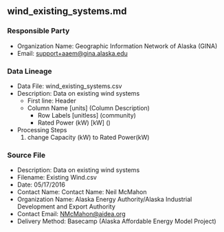 ## wind_existing_systems.md

### Responsible Party
  * Organization Name: Geographic Information Network of Alaska (GINA)
  * Email: support+aaem@gina.alaska.edu

### Data Lineage
  * Data File: wind_existing_systems.csv
  * Description: Data on existing wind systems
    * First line: Header
    * Column Name [units] (Column Description)
      * Row Labels [unitless] (community)
      * Rated Power (kW) [kW] ()
  * Processing Steps
    1. change Capacity (kW) to Rated Power(kW)

### Source File
  * Description: Data on existing wind systems
  * Filename: Existing Wind.csv
  * Date: 05/17/2016
  * Contact Name: Contact Name: Neil McMahon
  * Organization Name: Alaska Energy Authority/Alaska Industrial Development and Export Authority
  * Contact Email: NMcMahon@aidea.org
  * Delivery Method: Basecamp (Alaska Affordable Energy Model Project)

